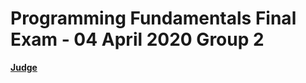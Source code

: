 # Programming Fundamentals Final Exam - 04 April 2020 Group 2

[**Judge**](https://judge.softuni.bg/Contests/Practice/Index/2303)
